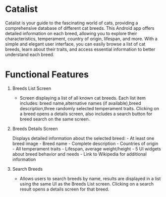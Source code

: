 # Catalist

Catalist is your guide to the fascinating world of cats, providing a comprehensive database of different cat breeds. This Android app offers detailed information on each breed, allowing you to explore their characteristics, temperament, country of origin, lifespan, and more. With a simple and elegant user interface, you can easily browse a list of cat breeds, learn about their traits, and access essential information to better understand each breed.

# Functional Features

1. Breeds List Screen

   - Screen displaying a list of all known cat breeds. Each list item includes: breed name,alternative names (if available),breed description,three randomly selected temperament traits. Clicking on a breed opens a details screen, also includes a search button for breed search on the same screen.

2. Breeds Details Screen

    Displays detailed information about the selected breed:
       - At least one breed image
       - Breed name
       - Complete description
       - Countries of origin
       - All temperament traits
       - Lifespan, average weight/height
       - 5 UI widgets about breed behavior and needs
       - Link to Wikipedia for additional information

3. Search Breeds

    - Allows users to search breeds by name, results are displayed in a list using the same UI as the Breeds List screen. Clicking on a search result opens a details screen for that breed.
